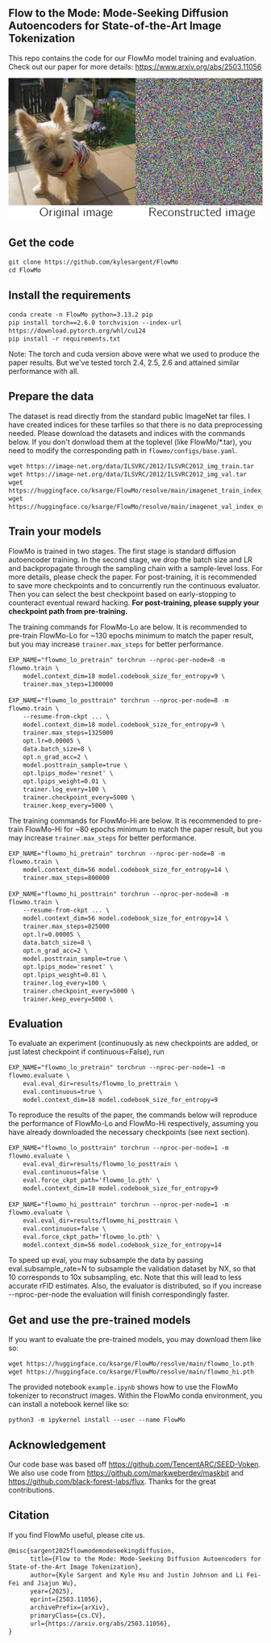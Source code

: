 ## Flow to the Mode: Mode-Seeking Diffusion Autoencoders for State-of-the-Art Image Tokenization

This repo contains the code for our FlowMo model training and evaluation. Check out our paper for more details: https://www.arxiv.org/abs/2503.11056

<p align="center">
  <img src="demo.gif" alt="sample GIF" />
</p>

## Get the code
```
git clone https://github.com/kylesargent/FlowMo
cd FlowMo
```

## Install the requirements
```
conda create -n FlowMo python=3.13.2 pip
pip install torch==2.6.0 torchvision --index-url https://download.pytorch.org/whl/cu124
pip install -r requirements.txt
```
Note: The torch and cuda version above were what we used to produce the paper results. But we've tested torch 2.4, 2.5, 2.6 and attained similar performance with all.

## Prepare the data
The dataset is read directly from the standard public ImageNet tar files. I have created indices for these tarfiles so that there is no data preprocessing needed. Please download the datasets and indices with the commands below. If you don't donwload them at the toplevel (like FlowMo/*.tar), you need to modify the corresponding path in `flowmo/configs/base.yaml`.

```
wget https://image-net.org/data/ILSVRC/2012/ILSVRC2012_img_train.tar
wget https://image-net.org/data/ILSVRC/2012/ILSVRC2012_img_val.tar
wget https://huggingface.co/ksarge/FlowMo/resolve/main/imagenet_train_index_overall.json
wget https://huggingface.co/ksarge/FlowMo/resolve/main/imagenet_val_index_overall.json
```

## Train your models
FlowMo is trained in two stages. The first stage is standard diffusion autoencoder training. In the second stage, we drop the batch size and LR and backpropagate through the sampling chain with a sample-level loss. For more details, please check the paper. For post-training, it is recommended to save more checkpoints and to concurrently run the continuous evaluator. Then you can select the best checkpoint based on early-stopping to counteract eventual reward hacking. <strong>For post-training, please supply your checkpoint path from pre-training.</strong>

The training commands for FlowMo-Lo are below. It is recommended to pre-train FlowMo-Lo for ~130 epochs minimum to match the paper result, but you may increase `trainer.max_steps` for better performance.
```
EXP_NAME="flowmo_lo_pretrain" torchrun --nproc-per-node=8 -m flowmo.train \
    model.context_dim=18 model.codebook_size_for_entropy=9 \
    trainer.max_steps=1300000

EXP_NAME="flowmo_lo_posttrain" torchrun --nproc-per-node=8 -m flowmo.train \
    --resume-from-ckpt ... \
    model.context_dim=18 model.codebook_size_for_entropy=9 \
    trainer.max_steps=1325000
    opt.lr=0.00005 \
    data.batch_size=8 \
    opt.n_grad_acc=2 \
    model.posttrain_sample=true \
    opt.lpips_mode='resnet' \
    opt.lpips_weight=0.01 \
    trainer.log_every=100 \
    trainer.checkpoint_every=5000 \
    trainer.keep_every=5000 \
```
The training commands for FlowMo-Hi are below. It is recommended to pre-train FlowMo-Hi for ~80 epochs minimum to match the paper result, but you may increase `trainer.max_steps` for better performance. 
```
EXP_NAME="flowmo_hi_pretrain" torchrun --nproc-per-node=8 -m flowmo.train \
    model.context_dim=56 model.codebook_size_for_entropy=14 \
    trainer.max_steps=800000

EXP_NAME="flowmo_hi_posttrain" torchrun --nproc-per-node=8 -m flowmo.train \
    --resume-from-ckpt ... \
    model.context_dim=56 model.codebook_size_for_entropy=14 \
    trainer.max_steps=825000
    opt.lr=0.00005 \
    data.batch_size=8 \
    opt.n_grad_acc=2 \
    model.posttrain_sample=true \
    opt.lpips_mode='resnet' \
    opt.lpips_weight=0.01 \
    trainer.log_every=100 \
    trainer.checkpoint_every=5000 \
    trainer.keep_every=5000 \
```

## Evaluation
To evaluate an experiment (continuously as new checkpoints are added, or just latest checkpoint if continuous=False), run

```
EXP_NAME="flowmo_lo_pretrain" torchrun --nproc-per-node=1 -m flowmo.evaluate \
    eval.eval_dir=results/flowmo_lo_prettrain \
    eval.continuous=true \
    model.context_dim=18 model.codebook_size_for_entropy=9
```

To reproduce the results of the paper, the commands below will reproduce the performance of FlowMo-Lo and FlowMo-Hi respectively, assuming you have already downloaded the necessary checkpoints (see next section).
```
EXP_NAME="flowmo_lo_posttrain" torchrun --nproc-per-node=1 -m flowmo.evaluate \
    eval.eval_dir=results/flowmo_lo_posttrain \
    eval.continuous=false \
    eval.force_ckpt_path='flowmo_lo.pth' \
    model.context_dim=18 model.codebook_size_for_entropy=9

EXP_NAME="flowmo_hi_posttrain" torchrun --nproc-per-node=1 -m flowmo.evaluate \
    eval.eval_dir=results/flowmo_hi_posttrain \
    eval.continuous=false \
    eval.force_ckpt_path='flowmo_lo.pth' \
    model.context_dim=56 model.codebook_size_for_entropy=14
```
To speed up eval, you may subsample the data by passing eval.subsample_rate=N to subsample the validation dataset by NX, so that 10 corresponds to 10x subsampling, etc. Note that this will lead to less accurate rFID estimates. Also, the evaluator is distributed, so if you increase --nproc-per-node the evaluation will finish correspondingly faster.


## Get and use the pre-trained models
If you want to evaluate the pre-trained models, you may download them like so:
```
wget https://huggingface.co/ksarge/FlowMo/resolve/main/flowmo_lo.pth
wget https://huggingface.co/ksarge/FlowMo/resolve/main/flowmo_hi.pth
```
The provided notebook `example.ipynb` shows how to use the FlowMo tokenizer to reconstruct images. Within the FlowMo conda environment, you can install a notebook kernel like so:
```
python3 -m ipykernel install --user --name FlowMo
```

## Acknowledgement
Our code base was based off https://github.com/TencentARC/SEED-Voken. We also use code from https://github.com/markweberdev/maskbit and https://github.com/black-forest-labs/flux. Thanks for the great contributions.

## Citation
If you find FlowMo useful, please cite us.

```
@misc{sargent2025flowmodemodeseekingdiffusion,
      title={Flow to the Mode: Mode-Seeking Diffusion Autoencoders for State-of-the-Art Image Tokenization}, 
      author={Kyle Sargent and Kyle Hsu and Justin Johnson and Li Fei-Fei and Jiajun Wu},
      year={2025},
      eprint={2503.11056},
      archivePrefix={arXiv},
      primaryClass={cs.CV},
      url={https://arxiv.org/abs/2503.11056}, 
}
```